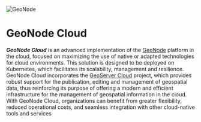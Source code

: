 ![GeoNode](https://geonode.org/static/img/geonode_logo.png)

# GeoNode Cloud

<i>**GeoNode Cloud**</i> is an advanced implementation of the [GeoNode](https://github.com/GeoNode/geonode) platform in the cloud, focused on maximizing the use of native or adapted technologies for cloud environments. This solution is designed to be deployed on Kubernetes, which facilitates its scalability, management and resilience.
GeoNode Cloud incorporates the [GeoServer Cloud](https://github.com/geoserver/geoserver-cloud) project, which provides robust support for the publication, editing and management of geospatial data, thus reinforcing its purpose of offering a modern and efficient infrastructure for the management of geospatial information in the cloud.
With GeoNode Cloud, organizations can benefit from greater flexibility, reduced operational costs, and seamless integration with other cloud-native tools and services
